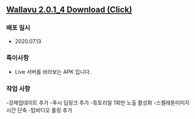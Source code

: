 ## [Wallavu 2.0.1_4 Download (Click) ](https://dl.dropbox.com/s/ol4a5ikykm6f854/wallavu_debug_2.0.1_4.apk) 


### 배포 일시
- 2020.07.13

### 특이사항
- Live 서버를 바라보는 APK 입니다.

### 작업 사항
-강제업데이트 추가
-푸시 딥링크 추가
-튜토리얼 1회만 노출 활성화
-스켈레톤이미지 시간 단축
-탑비디오 롤링 추가

